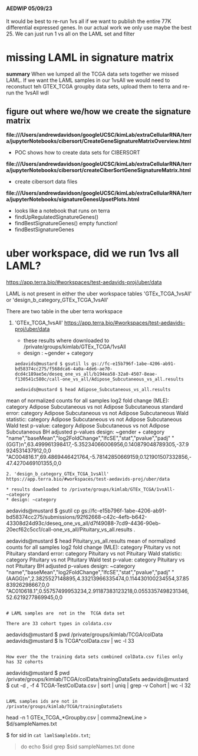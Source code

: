 
#### AEDWIP 05/09/23
It would be best to re-run 1vs all if we want to publish the entire 77K differential expressed genes. In our actual work we only use maybe the best 25. We can just run 1 vs all on the LAML set and filter

# missing LAML in signature matrix


**summary**
When we lumped all the TCGA data sets together we missed LAML. If we want the LAML samples in our 1vsAll we would need to reconstuct teh GTEX_TCGA groupby data sets, upload them to terra and re-run the 1vsAll wdl 

## figure out where we/how we create the signature matrix

**file:///Users/andrewdavidson/googleUCSC/kimLab/extraCellularRNA/terra/jupyterNotebooks/cibersort/CreateGeneSignatureMatrixOverview.html**

- POC shows how to create data sets for CIBERSORT

**file:///Users/andrewdavidson/googleUCSC/kimLab/extraCellularRNA/terra/jupyterNotebooks/cibersort/createCiberSortGeneSignatureMatrix.html**

- create cibersort data files

**file:///Users/andrewdavidson/googleUCSC/kimLab/extraCellularRNA/terra/jupyterNotebooks/signatureGenesUpsetPlots.html**

- looks like a notebook that runs on terra
- findUpRegulatedSignatureGenes()
- findBestSignatureGenes() empty function!
- findBestSignatureGenes


# uber workspace, did we run 1vs all LAML?
https://app.terra.bio/#workspaces/test-aedavids-proj/uber/data

LAML is not present in either the uber workspace tables  'GTEx_TCGA_1vsAll' or  'design_b_category_GTEx_TCGA_1vsAll'

There are two table in the uber terra workspace

1. 'GTEx_TCGA_1vsAll'  https://app.terra.bio/#workspaces/test-aedavids-proj/uber/data

   * these results where downloaded to /private/groups/kimlab/GTEx_TCGA/1vsAll
   * design : ~gender + category
   ```
   aedavids@mustard $ gsutil ls gs://fc-e15b796f-1abe-4206-ab91-bd58374cc275/f568dca6-4a0a-4de6-ae70-dcd4c189ae5e/deseq_one_vs_all/b194ea58-32a0-4507-8eae-f130541c580c/call-one_vs_all/Adipose_Subcutaneous_vs_all.results
   
   aedavids@mustard $ head Adipose_Subcutaneous_vs_all.results 
mean of normalized counts for all samples 
log2 fold change (MLE): category Adipose Subcutaneous vs not Adipose Subcutaneous 
standard error: category Adipose Subcutaneous vs not Adipose Subcutaneous 
Wald statistic: category Adipose Subcutaneous vs not Adipose Subcutaneous 
Wald test p-value: category Adipose Subcutaneous vs not Adipose Subcutaneous 
BH adjusted p-values 
design: ~gender + category 
"name","baseMean","log2FoldChange","lfcSE","stat","pvalue","padj"
"(GGT)n",63.499961398417,-5.35234066006956,0.140879048789305,-37.9924531437912,0,0
"AC004816.1",69.4869446421764,-5.78142850669159,0.121901507332856,-47.4270469101355,0,0
   ```
2. 'design_b_category_GTEx_TCGA_1vsAll' https://app.terra.bio/#workspaces/test-aedavids-proj/uber/data

   * results downloaded to /private/groups/kimlab/GTEx_TCGA/1vsAll-~category
   * design: ~category
   ```
   aedavids@mustard $ gsutil cp gs://fc-e15b796f-1abe-4206-ab91-bd58374cc275/submissions/92f62668-c42c-4efb-b642-43308d24d93c/deseq_one_vs_all/d7f49088-7cd9-4436-90eb-20ecf62c5cc1/call-one_vs_all/Pituitary_vs_all.results .
   
   aedavids@mustard $ head Pituitary_vs_all.results 
mean of normalized counts for all samples 
log2 fold change (MLE): category Pituitary vs not Pituitary 
standard error: category Pituitary vs not Pituitary 
Wald statistic: category Pituitary vs not Pituitary 
Wald test p-value: category Pituitary vs not Pituitary 
BH adjusted p-values 
design: ~category 
"name","baseMean","log2FoldChange","lfcSE","stat","pvalue","padj"
"(AAGG)n",2.3825527148895,4.33213966335474,0.114430100234554,37.8583926298667,0,0
"AC010618.1",0.55757499953234,2.91187383123218,0.0553357498231346,52.6219277869945,0,0
   ```
   
# LAML samples are  not in the  TCGA data set

There are 33 cohort types in coldata.csv
```
aedavids@mustard $ pwd
/private/groups/kimlab/TCGA/colData
aedavids@mustard $ ls TCGA*colData.csv | wc -l
33
```

How ever the the training data sets combined colData.csv files only has 32 cohorts
```
aedavids@mustard $ pwd
/private/groups/kimlab/TCGA/colData/trainingDataSets
aedavids@mustard $  cut -d , -f 4 TCGA-TestColData.csv  | sort | uniq | grep -v Cohort | wc -l
32
```

LAML samples ids are not in /private/groups/kimlab/TCGA/trainingDataSets

```
head -n 1 GTEx_TCGA_*Groupby.csv | comma2newLine > $d/sampleNames.txt

$ for sid in `cat lamlSampleIdx.txt`;
> do
> echo $sid
> grep $sid sampleNames.txt 
> done
```




